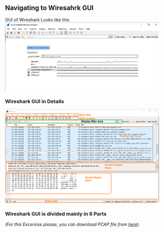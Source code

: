 ## Navigating to Wiresahrk GUI
GUI of Wireshark Looks like this 
![dashboard](images/1gui.png)

### Wireshark GUI in Details
![GUI](images/2gui.png)

### Wireshark GUI is divided mainly in 6 Parts
(_For this Excersise please, you can download PCAP file from [here](https://wiki.wireshark.org/SampleCaptures?action=AttachFile&do=get&target=dns.cap)_)
